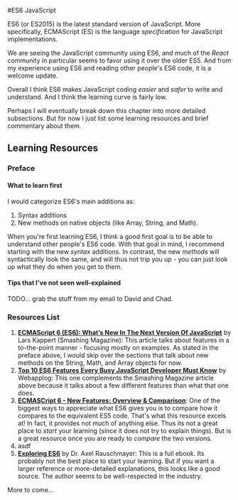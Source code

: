 #ES6 JavaScript

ES6 (or ES2015) is the latest standard version of JavaScript.  More specifically, ECMAScript (ES) is the language *specification* for JavaScript implementations.

We are seeing the JavaScript community using ES6, and much of the *React* community in particular seems to favor using it over the older ES5.  And from my experience using ES6 and reading other people's ES6 code, it is a welcome update.

Overall I think ES6 makes JavaScript coding *easier* and *safer* to write and understand.  And I think the learning curve is fairly low. 

Perhaps I will eventually break down this chapter into more detailed subsections.  But for now I just list some learning resources and brief commentary about them.  

## Learning Resources

### Preface

#### What to learn first
I would categorize ES6's main additions as: 
1. Syntax additions
2. New methods on native objects (like Array, String, and Math).

When you're first learning ES6, I think a good first goal is to be able to understand other people's ES6 code.  With that goal in mind, I recommend starting with the new *syntax* additions.  In contrast, the new *methods* will syntactically look the same, and will thus not trip you up - you can just look up what they do when you get to them.

#### Tips that I've not seen well-explained

TODO... grab the stuff from my email to David and Chad.


### Resources List

1. **[ECMAScript 6 (ES6): What’s New In The Next Version Of JavaScript](http://www.smashingmagazine.com/2015/10/es6-whats-new-next-version-javascript/)** by Lars Kappert (Smashing Magazine): This article talks about features in a to-the-point manner - focusing mostly on examples.  As stated in the preface above, I would skip over the sections that talk about new methods on the String, Math, and Array objects for now.  
2. **[Top 10 ES6 Features Every Busy JavaScript Developer Must Know](http://webapplog.com/es6/)** by Webapplog: This one complements the Smashing Magazine article above because it talks about a few different features than what that one does. 
3. **[ECMASCript 6 - New Features: Overview & Comparison](http://es6-features.org/#Constants)**:  One of the biggest ways to appreciate what ES6 gives you is to compare how it compares to the equivalent ES5 code.  That's what this resource excels at!  In fact, it provides not much of anything else.  Thus its not a great place to *start* your learning (since it does not try to explain things).  But is a great resource once you are ready to *compare* the two versions.
4. asdf
5. [**Exploring ES6**](http://exploringjs.com/es6/index.html) by Dr. Axel Rauschmayer:  This is a full ebook.  Its probably not the best place to start your learning. But if you want a larger reference or more-detailed explanations, this looks like a good source.  The author seems to be well-respected in the industry.


More to come...